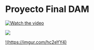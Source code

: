 # Proyecto Final DAM
 
[![Watch the video](https://imgur.com/hc2eYY4)](https://youtu.be/pHFmiarI0ks)


[![](https://imgur.com/hc2eYY4)](https://youtu.be/pHFmiarI0ks)


[!(https://imgur.com/hc2eYY4)](https://youtu.be/pHFmiarI0ks)
